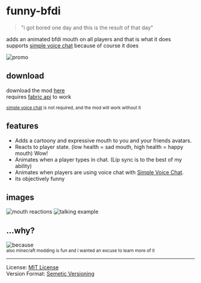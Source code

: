 # funny-bfdi
> "i got bored one day and this is the result of that day"

adds an animated bfdi mouth on all players and that is what it does<br>
supports [simple voice chat](https://modrinth.com/plugin/simple-voice-chat) because of course it does

![promo](https://github.com/ImCod2st/funny-bfdi/assets/121601871/a36afafb-6907-47b4-beac-95693479d3b7)

## download
download the mod [here](https://github.com/ImCod2st/funny-bfdi/releases)<br>
requires [fabric api](https://modrinth.com/mod/fabric-api) to work

<sub>[simple voice chat](https://modrinth.com/plugin/simple-voice-chat) is not required, and the mod will work without it</sub>

## features
- Adds a cartoony and expressive mouth to you and your friends avatars.
- Reacts to player state. (low health = sad mouth, high health = happy mouth) Wow!
- Animates when a player types in chat. (Lip sync is to the best of my ability)
- Animates when players are using voice chat with [Simple Voice Chat](https://modrinth.com/plugin/simple-voice-chat).
- its objectively funny

## images
![mouth reactions](https://github.com/ImCod2st/funny-bfdi/assets/121601871/4fdecfe5-ade7-494f-b9ae-64b2b454c879)
![talking example](https://github.com/ImCod2st/funny-bfdi/assets/121601871/199dffd9-4c3c-4684-ac02-715dad3f60ac)

## ...why?
![because](https://github.com/ImCod2st/funny-bfdi/assets/121601871/9cad1a3a-abee-4b16-96a4-1cb32faccf7d)<br>
<sub>also minecraft modding is fun and i wanted an excuse to learn more of it</sub>

---

License: [MIT License](https://choosealicense.com/licenses/mit/#)<br>
Version Format: [Semetic Versioning](https://semver.org/)
